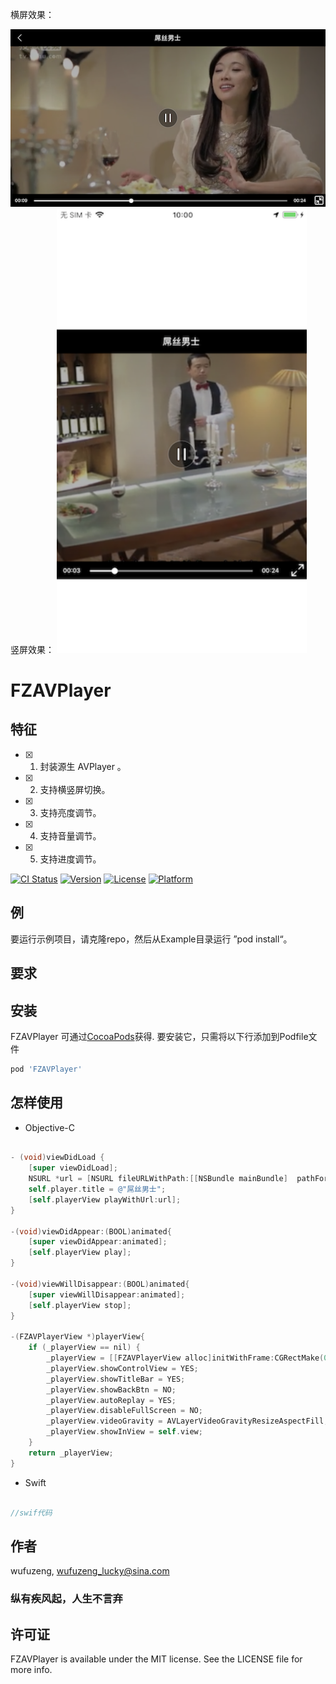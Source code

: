 
<div>

横屏效果：
<br />
<div>
<img src="https://github.com/wufuzeng/FZAVPlayer/blob/master/Screenshots/example87.png" title="" float=left width = '1000px'>
</div>
<div>
竖屏效果：
<img src="https://github.com/wufuzeng/FZAVPlayer/blob/master/Screenshots/example88.png" title="" float=left width = '400px'>
</div>


# FZAVPlayer
##  特征
- [x]  1.  封装源生 AVPlayer 。
- [x]  2.  支持横竖屏切换。
- [x]  3.  支持亮度调节。
- [x]  4.  支持音量调节。
- [x]  5.  支持进度调节。



[![CI Status](https://img.shields.io/travis/wufuzeng/FZAVPlayer.svg?style=flat)](https://travis-ci.org/wufuzeng/FZAVPlayer)
[![Version](https://img.shields.io/cocoapods/v/FZAVPlayer.svg?style=flat)](https://cocoapods.org/pods/FZAVPlayer)
[![License](https://img.shields.io/cocoapods/l/FZAVPlayer.svg?style=flat)](https://cocoapods.org/pods/FZAVPlayer)
[![Platform](https://img.shields.io/cocoapods/p/FZAVPlayer.svg?style=flat)](https://cocoapods.org/pods/FZAVPlayer)

## 例

要运行示例项目，请克隆repo，然后从Example目录运行 ”pod install“。

## 要求


## 安装

FZAVPlayer 可通过[CocoaPods](https://cocoapods.org)获得. 要安装它，只需将以下行添加到Podfile文件

```ruby
pod 'FZAVPlayer'
```

## 怎样使用

* Objective-C

```objective-c

- (void)viewDidLoad {
    [super viewDidLoad];
    NSURL *url = [NSURL fileURLWithPath:[[NSBundle mainBundle]  pathForResource:@"Test"  ofType:@"mov"]];
    self.player.title = @"屌丝男士";
    [self.playerView playWithUrl:url];
}

-(void)viewDidAppear:(BOOL)animated{
    [super viewDidAppear:animated];
    [self.playerView play];
}

-(void)viewWillDisappear:(BOOL)animated{
    [super viewWillDisappear:animated];
    [self.playerView stop]; 
}

-(FZAVPlayerView *)playerView{
    if (_playerView == nil) {
        _playerView = [[FZAVPlayerView alloc]initWithFrame:CGRectMake(0, 200,   [UIScreen  mainScreen].bounds.size.width, [UIScreen     mainScreen].bounds.size.width)];
        _playerView.showControlView = YES;
        _playerView.showTitleBar = YES;
        _playerView.showBackBtn = NO;
        _playerView.autoReplay = YES;
        _playerView.disableFullScreen = NO;
        _playerView.videoGravity = AVLayerVideoGravityResizeAspectFill;
        _playerView.showInView = self.view;
    }
    return _playerView;
}

```

* Swift

```swift

//swif代码

```


## 作者

wufuzeng, wufuzeng_lucky@sina.com
### 纵有疾风起，人生不言弃

## 许可证

FZAVPlayer is available under the MIT license. See the LICENSE file for more info.
